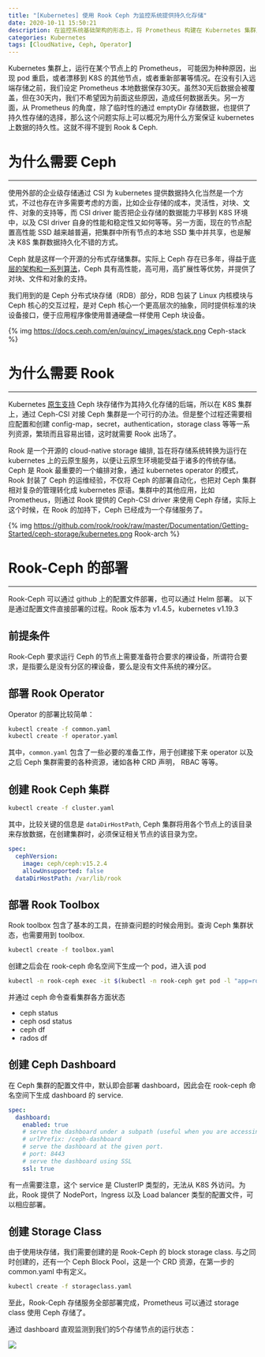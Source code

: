 ```yaml
---
title: "[Kubernetes] 使用 Rook Ceph 为监控系统提供持久化存储"
date: 2020-10-11 15:50:21
description: 在监控系统基础架构的形态上，将 Prometheus 构建在 Kubernetes 集群之上是一种典型的选择。我们的监控系统也遵循这样的最佳实践，并根据项目环境的规模，部署了多个 Prometheus 实例，而 Prometheus 实例可能在 K8S 节点间漂移，为了满足监控业务连续性的要求，每个 Prometheus 收集到的数据的存储方式，成为一个必须考虑的方面。
categories: Kubernetes
tags: [CloudNative, Ceph, Operator]
---
```


Kubernetes 集群上，运行在某个节点上的 Prometheus， 可能因为种种原因，出现 pod 重启，或者漂移到 K8S 的其他节点，或者重新部署等情况。在没有引入远端存储之前，我们设定 Prometheus 本地数据保存30天。虽然30天后数据会被覆盖，但在30天内，我们不希望因为前面这些原因，造成任何数据丢失。另一方面，从 Prometheus 的角度，除了临时性的通过 emptyDir 存储数据，也提供了持久性存储的选择，那么这个问题实际上可以概况为用什么方案保证 kubernetes 上数据的持久性。这就不得不提到 Rook & Ceph.


# 为什么需要 Ceph
---
使用外部的企业级存储通过 CSI 为 kubernetes 提供数据持久化当然是一个方式，不过也存在许多需要考虑的方面，比如企业存储的成本，灵活性，对块、文件、对象的支持等，而 CSI driver 能否把企业存储的数据能力平移到 K8S 环境中，以及 CSI driver 自身的性能和稳定性又如何等等。另一方面，现在的节点配置高性能 SSD 越来越普遍，把集群中所有节点的本地 SSD 集中并共享，也是解决 K8S 集群数据持久化不错的方式。

Ceph 就是这样一个开源的分布式存储集群。实际上 Ceph 存在已多年，得益于[底层的架构和一系列算法](https://docs.ceph.com/en/quincy/architecture/)，Ceph 具有高性能，高可用，高扩展性等优势，并提供了对块、文件和对象的支持。

我们用到的是 Ceph 分布式块存储（RDB）部分，RDB 包装了 Linux 内核模块与 Ceph 核心的交互过程，是对 Ceph 核心一个更高层次的抽象，同时提供标准的块设备接口，便于应用程序像使用普通硬盘一样使用 Ceph 块设备。

{% img https://docs.ceph.com/en/quincy/_images/stack.png Ceph-stack %}


# 为什么需要 Rook
---
Kubernetes [原生支持](https://kubernetes.io/docs/concepts/storage/storage-classes/) Ceph 块存储作为其持久化存储的后端，所以在 K8S 集群上，通过 Ceph-CSI 对接 Ceph 集群是一个可行的办法。但是整个过程还需要相应配置和创建 config-map，secret，authentication，storage class 等等一系列资源，繁琐而且容易出错，这时就需要 Rook 出场了。

Rook 是一个开源的 cloud-native storage 编排, 旨在将存储系统转换为运行在 kubernetes 上的云原生服务，以便让云原生环境能受益于诸多的传统存储。Ceph 是 Rook 最重要的一个编排对象，通过 kubernetes operator 的模式，Rook 封装了 Ceph 的运维经验，不仅将 Ceph 的部署自动化，也把对 Ceph 集群相对复杂的管理转化成 kubernetes 原语。集群中的其他应用，比如 Prometheus，则通过 Rook 提供的 Ceph-CSI driver 来使用 Ceph 存储，实际上这个时候，在 Rook 的加持下，Ceph 已经成为一个存储服务了。

{% img https://github.com/rook/rook/raw/master/Documentation/Getting-Started/ceph-storage/kubernetes.png Rook-arch %}

# Rook-Ceph 的部署
---
Rook-Ceph 可以通过 github 上的配置文件部署，也可以通过 Helm 部署。
以下是通过配置文件直接部署的过程。Rook 版本为 v1.4.5，kubernetes v1.19.3

## 前提条件
Rook-Ceph 要求运行 Ceph 的节点上需要准备符合要求的裸设备，所谓符合要求，是指要么是没有分区的裸设备，要么是没有文件系统的裸分区。

## 部署 Rook Operator
Operator 的部署比较简单：

``` bash
kubectl create -f common.yaml
kubectl create -f operator.yaml
```

其中，`common.yaml` 包含了一些必要的准备工作，用于创建接下来 operator 以及之后 Ceph 集群需要的各种资源，诸如各种 CRD 声明， RBAC 等等。

## 创建 Rook Ceph 集群

``` bash
kubectl create -f cluster.yaml
```

其中，比较关键的信息是 `dataDirHostPath`, Ceph 集群将用各个节点上的该目录来存放数据，在创建集群时，必须保证相关节点的该目录为空。

``` yaml
spec:
  cephVersion:
    image: ceph/ceph:v15.2.4
    allowUnsupported: false
  dataDirHostPath: /var/lib/rook
```


## 部署 Rook Toolbox
Rook toolbox 包含了基本的工具，在排查问题的时候会用到。查询 Ceph 集群状态，也需要用到 toolbox. 

``` bash
kubectl create -f toolbox.yaml
```

创建之后会在 rook-ceph 命名空间下生成一个 pod，进入该 pod

``` bash
kubectl -n rook-ceph exec -it $(kubectl -n rook-ceph get pod -l "app=rook-ceph-tools" -o jsonpath='{.items[0].metadata.name}') bash
```

并通过 ceph 命令查看集群各方面状态
- ceph status
- ceph osd status
- ceph df
- rados df

## 创建 Ceph Dashboard
在 Ceph 集群的配置文件中，默认即会部署 dashboard，因此会在 rook-ceph 命名空间下生成 dashboard 的 service. 

``` yaml
spec:
  dashboard:
    enabled: true
    # serve the dashboard under a subpath (useful when you are accessing the dashboard via a reverse proxy)
    # urlPrefix: /ceph-dashboard
    # serve the dashboard at the given port.
    # port: 8443
    # serve the dashboard using SSL
    ssl: true
``` 

有一点需要注意，这个 service 是 ClusterIP 类型的，无法从 K8S 外访问。为此，Rook 提供了 NodePort，Ingress 以及 Load balancer 类型的配置文件，可以相应部署。

## 创建 Storage Class
由于使用块存储，我们需要创建的是 Rook-Ceph 的 block storage class. 与之同时创建的，还有一个 Ceph Block Pool，这是一个 CRD 资源，在第一步的 common.yaml 中有定义。

``` bash
kubectl create -f storageclass.yaml
```

至此，Rook-Ceph 存储服务全部部署完成，Prometheus 可以通过 storage class 使用 Ceph 存储了。

通过 dashboard 直观监测到我们的5个存储节点的运行状态：

<img src="dashboard.png">

